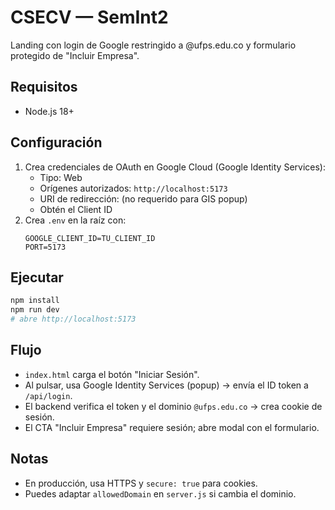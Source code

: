 # CSECV — SemInt2

Landing con login de Google restringido a @ufps.edu.co y formulario protegido de "Incluir Empresa".

## Requisitos
- Node.js 18+

## Configuración
1. Crea credenciales de OAuth en Google Cloud (Google Identity Services):
   - Tipo: Web
   - Orígenes autorizados: `http://localhost:5173`
   - URI de redirección: (no requerido para GIS popup)
   - Obtén el Client ID
2. Crea `.env` en la raíz con:
   ```env
   GOOGLE_CLIENT_ID=TU_CLIENT_ID
   PORT=5173
   ```

## Ejecutar
```bash
npm install
npm run dev
# abre http://localhost:5173
```

## Flujo
- `index.html` carga el botón "Iniciar Sesión".
- Al pulsar, usa Google Identity Services (popup) → envía el ID token a `/api/login`.
- El backend verifica el token y el dominio `@ufps.edu.co` → crea cookie de sesión.
- El CTA "Incluir Empresa" requiere sesión; abre modal con el formulario.

## Notas
- En producción, usa HTTPS y `secure: true` para cookies.
- Puedes adaptar `allowedDomain` en `server.js` si cambia el dominio.
